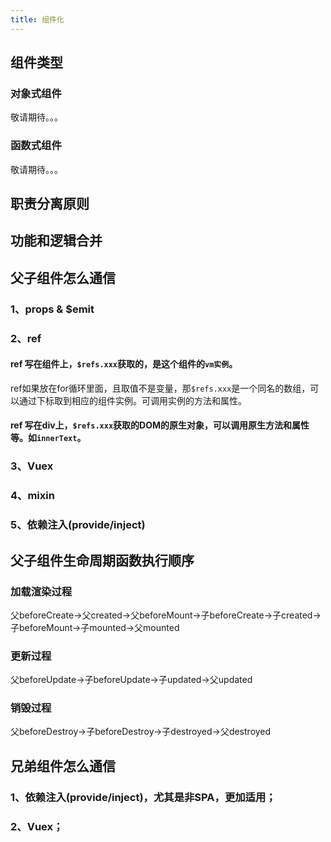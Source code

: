 ```yaml
---
title: 组件化
---
```

## 组件类型
### 对象式组件
敬请期待。。。
### 函数式组件
敬请期待。。。

## 职责分离原则

## 功能和逻辑合并

## 父子组件怎么通信
### 1、props & $emit
### 2、ref
#### ref 写在组件上，```$refs.xxx```获取的，是这个组件的```vm实例```。
ref如果放在for循环里面，且取值不是变量，那```$refs.xxx```是一个同名的数组，可以通过下标取到相应的组件实例。可调用实例的方法和属性。
#### ref 写在div上，```$refs.xxx```获取的DOM的原生对象，可以调用原生方法和属性等。如```innerText```。
### 3、Vuex
### 4、mixin
### 5、依赖注入(provide/inject)

## 父子组件生命周期函数执行顺序
### 加载渲染过程
父beforeCreate->父created->父beforeMount->子beforeCreate->子created->子beforeMount->子mounted->父mounted
### 更新过程
父beforeUpdate->子beforeUpdate->子updated->父updated
### 销毁过程
父beforeDestroy->子beforeDestroy->子destroyed->父destroyed

## 兄弟组件怎么通信
### 1、依赖注入(provide/inject)，尤其是非SPA，更加适用；
### 2、Vuex；